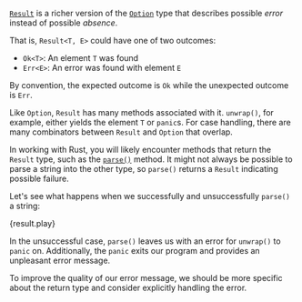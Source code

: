 [`Result`][result] is a richer version of the [`Option`][option] type that
describes possible *error* instead of possible *absence*.

That is, `Result<T, E>` could have one of two outcomes:

* `Ok<T>`: An element `T` was found
* `Err<E>`: An error was found with element `E`

By convention, the expected outcome is `Ok` while the unexpected outcome is `Err`.

Like `Option`, `Result` has many methods associated with it. `unwrap()`, for
example, either yields the element `T` or `panic`s. For case handling,
there are many combinators between `Result` and `Option` that overlap.

In working with Rust, you will likely encounter methods that return the
`Result` type, such as the [`parse()`][parse] method. It might not always
be possible to parse a string into the other type, so `parse()` returns a
`Result` indicating possible failure.

Let's see what happens when we successfully and unsuccessfully `parse()` a string:

{result.play}

In the unsuccessful case, `parse()` leaves us with an error for `unwrap()`
to `panic` on. Additionally, the `panic` exits our program and provides an
unpleasant error message.

To improve the quality of our error message, we should be more specific
about the return type and consider explicitly handling the error.

[option]: http://doc.rust-lang.org/std/option/enum.Option.html
[result]: http://doc.rust-lang.org/std/result/enum.Result.html
[parse]: https://doc.rust-lang.org/std/primitive.str.html#method.parse
